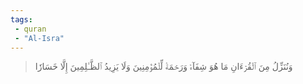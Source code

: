 ```yaml
---
tags: 
 - quran 
 - "Al-Isra"
---
```


> وَنُنَزِّلُ مِنَ ٱلۡقُرۡءَانِ مَا هُوَ شِفَآءٞ وَرَحۡمَةٞ لِّلۡمُؤۡمِنِينَ وَلَا يَزِيدُ ٱلظَّـٰلِمِينَ إِلَّا خَسَارٗا
